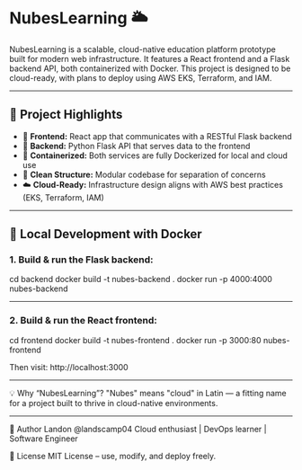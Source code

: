 # NubesLearning 🌥️

NubesLearning is a scalable, cloud-native education platform prototype built for modern web infrastructure. It features a React frontend and a Flask backend API, both containerized with Docker. This project is designed to be cloud-ready, with plans to deploy using AWS EKS, Terraform, and IAM.

---

## 🚀 Project Highlights

- 🧠 **Frontend:** React app that communicates with a RESTful Flask backend
- 🐍 **Backend:** Python Flask API that serves data to the frontend
- 🐳 **Containerized:** Both services are fully Dockerized for local and cloud use
- 📐 **Clean Structure:** Modular codebase for separation of concerns
- ☁️ **Cloud-Ready:** Infrastructure design aligns with AWS best practices (EKS, Terraform, IAM)

---

## 🐳 Local Development with Docker

### 1. Build & run the Flask backend:

cd backend
docker build -t nubes-backend .
docker run -p 4000:4000 nubes-backend

---

### 2. Build & run the React frontend:

  cd frontend
  docker build -t nubes-frontend .
  docker run -p 3000:80 nubes-frontend
  
Then visit: http://localhost:3000

---

💡 Why “NubesLearning”?
"Nubes" means "cloud" in Latin — a fitting name for a project built to thrive in cloud-native environments.

---

🧠 Author
Landon @landscamp04
Cloud enthusiast | DevOps learner | Software Engineer

📜 License
MIT License – use, modify, and deploy freely.
